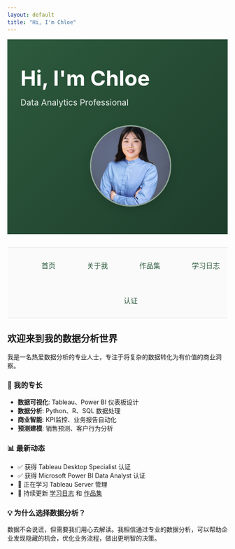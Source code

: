```yaml
---
layout: default
title: "Hi, I'm Chloe"
---
```


<div class="hero-section" style="background: linear-gradient(135deg, #2d5a3d 0%, #1e3d2b 100%); color: white; padding: 60px 0; text-align: center;">
  <div style="max-width: 1200px; margin: 0 auto; padding: 0 30px;">
    <div style="display: flex; align-items: center; justify-content: center; gap: 40px; flex-wrap: wrap;">
      <div style="flex: 1; min-width: 350px; text-align: left;">
        <h1 style="font-size: 3rem; margin: 0 0 15px 0; font-weight: 700; line-height: 1.2;">Hi, I'm Chloe</h1>
        <p style="font-size: 1.2rem; margin: 0; opacity: 0.9; font-weight: 400;">Data Analytics Professional</p>
      </div>
      <div style="flex: 0 0 auto; text-align: center;">
        <img src="/assets/images/profile.jpg" alt="Chloe" style="width: 180px; height: 180px; border-radius: 50%; border: 3px solid rgba(255,255,255,0.5); object-fit: cover; box-shadow: 0 6px 20px rgba(0,0,0,0.15);">
      </div>
    </div>
  </div>
</div>

<style>
/* 强制覆盖Jekyll默认样式 */
.hero-section {
  width: 100% !important;
  max-width: none !important;
  margin: 0 !important;
  padding: 60px 0 !important;
  background: linear-gradient(135deg, #2d5a3d 0%, #1e3d2b 100%) !important;
  color: white !important;
  text-align: center !important;
}

.hero-section > div {
  max-width: 1200px !important;
  margin: 0 auto !important;
  padding: 0 30px !important;
  width: 100% !important;
}

.hero-section > div > div {
  display: flex !important;
  align-items: center !important;
  justify-content: center !important;
  gap: 40px !important;
  flex-wrap: wrap !important;
  width: 100% !important;
}

/* 笔记本电脑响应式 */
@media (min-width: 769px) {
  .hero-section > div > div {
    flex-direction: row !important;
  }
  .hero-section h1 {
    font-size: 3rem !important;
  }
  .hero-section img {
    width: 180px !important;
    height: 180px !important;
  }
}

/* 手机响应式 */
@media (max-width: 768px) {
  .hero-section {
    padding: 50px 20px !important;
  }
  .hero-section > div > div {
    flex-direction: column !important;
    gap: 25px !important;
    text-align: center !important;
  }
  .hero-section h1 {
    font-size: 2.5rem !important;
  }
  .hero-section p {
    font-size: 1rem !important;
  }
  .hero-section img {
    width: 140px !important;
    height: 140px !important;
  }
}
</style>

<div class="nav-section" style="text-align: center; margin: 30px 0; padding: 20px 0; border-top: 1px solid #e8e8e8; border-bottom: 1px solid #e8e8e8; background: #fafafa;">
  <div style="max-width: 1200px; margin: 0 auto; padding: 0 30px;">
    <div style="display: flex; justify-content: center; align-items: center; gap: 40px; flex-wrap: wrap;">
      <a href="/" style="color: #2d5a3d; text-decoration: none; font-weight: 500; font-size: 16px; padding: 8px 16px; border-radius: 6px; transition: background-color 0.3s;">首页</a>
      <a href="/about/" style="color: #2d5a3d; text-decoration: none; font-weight: 500; font-size: 16px; padding: 8px 16px; border-radius: 6px; transition: background-color 0.3s;">关于我</a>
      <a href="/portfolio/" style="color: #2d5a3d; text-decoration: none; font-weight: 500; font-size: 16px; padding: 8px 16px; border-radius: 6px; transition: background-color 0.3s;">作品集</a>
      <a href="/blog/" style="color: #2d5a3d; text-decoration: none; font-weight: 500; font-size: 16px; padding: 8px 16px; border-radius: 6px; transition: background-color 0.3s;">学习日志</a>
      <a href="/certifications/" style="color: #2d5a3d; text-decoration: none; font-weight: 500; font-size: 16px; padding: 8px 16px; border-radius: 6px; transition: background-color 0.3s;">认证</a>
    </div>
  </div>
</div>

<style>
/* 导航栏样式 */
.nav-section {
  width: 100% !important;
  max-width: none !important;
  margin: 30px 0 !important;
  padding: 20px 0 !important;
  text-align: center !important;
  border-top: 1px solid #e8e8e8 !important;
  border-bottom: 1px solid #e8e8e8 !important;
  background: #fafafa !important;
}

.nav-section > div {
  max-width: 1200px !important;
  margin: 0 auto !important;
  padding: 0 30px !important;
  width: 100% !important;
}

.nav-section > div > div {
  display: flex !important;
  justify-content: center !important;
  align-items: center !important;
  gap: 40px !important;
  flex-wrap: wrap !important;
  width: 100% !important;
}

.nav-section a {
  color: #2d5a3d !important;
  text-decoration: none !important;
  font-weight: 500 !important;
  font-size: 16px !important;
  padding: 8px 16px !important;
  border-radius: 6px !important;
  transition: background-color 0.3s !important;
}

/* 手机导航响应式 */
@media (max-width: 768px) {
  .nav-section > div > div {
    gap: 20px !important;
    flex-wrap: wrap !important;
  }
  .nav-section a {
    font-size: 14px !important;
    padding: 6px 12px !important;
  }
}
</style>

## 欢迎来到我的数据分析世界

我是一名热爱数据分析的专业人士，专注于将复杂的数据转化为有价值的商业洞察。

### 🎯 我的专长
- **数据可视化**: Tableau、Power BI 仪表板设计
- **数据分析**: Python、R、SQL 数据处理
- **商业智能**: KPI监控、业务报告自动化
- **预测建模**: 销售预测、客户行为分析

### 📊 最新动态
- ✅ 获得 Tableau Desktop Specialist 认证
- ✅ 获得 Microsoft Power BI Data Analyst 认证
- 📝 正在学习 Tableau Server 管理
- 🔄 持续更新 [学习日志](/blog/) 和 [作品集](/portfolio/)

### 💡 为什么选择数据分析？
数据不会说谎，但需要我们用心去解读。我相信通过专业的数据分析，可以帮助企业发现隐藏的机会，优化业务流程，做出更明智的决策。
